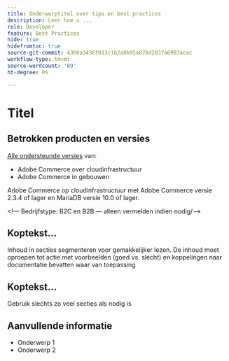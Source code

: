 ```yaml
---
title: Onderwerptitel over tips en best practices
description: Leer hoe u ...
role: Developer
feature: Best Practices
hide: true
hidefromtoc: true
source-git-commit: 4360a3436f013c1b2a8b95a876d2037a6987acac
workflow-type: tm+mt
source-wordcount: '89'
ht-degree: 0%

---
```



<!-- Template Instructions: 

When you create a new best practices topic from this template, remove the hide metadata tags. These values hide this template from the TOC and search indexing.

Metadata values configured in ExL:
Available roles: https://git.corp.adobe.com/AdobeDocs/exl-config/blob/master/metadata-values/role.yml

Available features: https://git.corp.adobe.com/AdobeDocs/exl-config/blob/master/metadata-values/feature.yml  -->

# Titel

<!--Template instruction:  Add one or two sentences to summarize the overall contents of this best practice topic-->

## Betrokken producten en versies

<!-- Template comment: When we have the ability to tag content by versions, we might be able to remove this explicit header in favor of using tags for versions and editions.-->

<!--Template instruction: Add details for the product and versions where the best practice info is relevant. Below are two examples, adjust and delete unneeded info per best practice requirements. If info applies specifically to B2B or B2C, include that information -->

<!-- Example 1: -->

[Alle ondersteunde versies](../../../release/versions.md) van:

- Adobe Commerce over cloudinfrastructuur
- Adobe Commerce in gebouwen

<!-- Example 2: -->

Adobe Commerce op cloudinfrastructuur met Adobe Commerce versie 2.3.4 of lager en MariaDB versie 10.0 of lager.

&lt;!— Bedrijfstype: B2C en B2B — alleen vermelden indien nodig/—>

## Koptekst...

Inhoud in secties segmenteren voor gemakkelijker lezen. De inhoud moet oproepen tot actie met voorbeelden (goed vs. slecht) en koppelingen naar documentatie bevatten waar van toepassing

## Koptekst...

Gebruik slechts zo veel secties als nodig is

## Aanvullende informatie

<!-- If applicable, add links to additional, more detailed documentation that provides more context about this best practices content.-->

- Onderwerp 1
- Onderwerp 2

<!-- Template instruction:  Remove all template comments and instructions from the best practices article before committing your changes. -->
